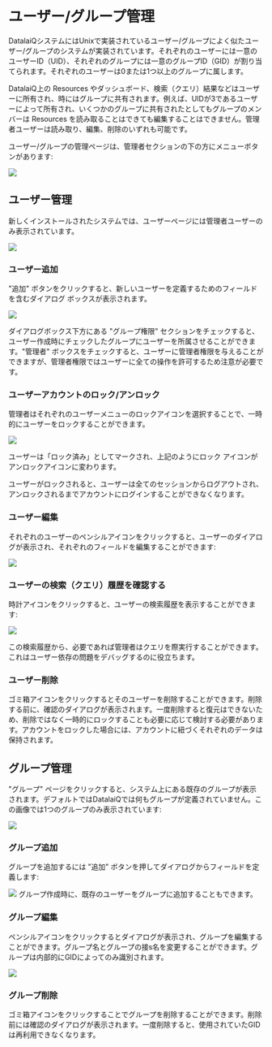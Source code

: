 # ユーザー/グループ管理

DatalaiQシステムにはUnixで実装されているユーザー/グループによく似たユーザー/グループのシステムが実装されています。それぞれのユーザーには一意のユーザーID（UID）、それぞれのグループには一意のグループID（GID）が割り当てられます。それぞれのユーザーは0または1つ以上のグループに属します。

DatalaiQ上の Resources やダッシュボード、検索（クエリ）結果などはユーザーに所有され、時にはグループに共有されます。例えば、UIDが3であるユーザーによって所有され、いくつかのグループに共有されたとしてもグループのメンバーは Resources を読み取ることはできても編集することはできません。管理者ユーザーは読み取り、編集、削除のいずれも可能です。

ユーザー/グループの管理ページは、管理者セクションの下の方にメニューボタンがあります:

![](usermenu.png)

## ユーザー管理

新しくインストールされたシステムでは、ユーザーページには管理者ユーザーのみ表示されています。

![](users1.png)

### ユーザー追加

"追加" ボタンをクリックすると、新しいユーザーを定義するためのフィールドを含むダイアログ ボックスが表示されます。

![](newuser.png)

ダイアログボックス下方にある "グループ権限" セクションをチェックすると、ユーザー作成時にチェックしたグループにユーザーを所属させることができます。"管理者" ボックスをチェックすると、ユーザーに管理者権限を与えることができますが、管理者権限ではユーザーに全ての操作を許可するため注意が必要です。

### ユーザーアカウントのロック/アンロック

管理者はそれぞれのユーザーメニューのロックアイコンを選択することで、一時的にユーザーをロックすることができます。

![](locked.png)

ユーザーは「ロック済み」としてマークされ、上記のようにロック アイコンがアンロックアイコンに変わります。

ユーザーがロックされると、ユーザーは全てのセッションからログアウトされ、アンロックされるまでアカウントにログインすることができなくなります。

### ユーザー編集

それぞれのユーザーのペンシルアイコンをクリックすると、ユーザーのダイアログが表示され、それぞれのフィールドを編集することができます:

![](edituser.png)

### ユーザーの検索（クエリ）履歴を確認する

時計アイコンをクリックすると、ユーザーの検索履歴を表示することができます:

![](userhist.png)

この検索履歴から、必要であれば管理者はクエリを際実行することができます。これはユーザー依存の問題をデバッグするのに役立ちます。

### ユーザー削除

ゴミ箱アイコンをクリックするとそのユーザーを削除することができます。削除する前に、確認のダイアログが表示されます。一度削除すると復元はできないため、削除ではなく一時的にロックすることも必要に応じて検討する必要があります。アカウントをロックした場合には、アカウントに紐づくそれぞれのデータは保持されます。

## グループ管理

"グループ" ページをクリックすると、システム上にある既存のグループが表示されます。デフォルトではDatalaiQでは何もグループが定義されていません。この画像では1つのグループのみ表示されています:

![](groups.png)

### グループ追加

グループを追加するには "追加" ボタンを押してダイアログからフィールドを定義します:

![](newgroup.png)
グループ作成時に、既存のユーザーをグループに追加することもできます。

### グループ編集

ペンシルアイコンをクリックするとダイアログが表示され、グループを編集することができます。グループ名とグループの接s名を変更することができます。グループは内部的にGIDによってのみ識別されます。

![](editgroup.png)

### グループ削除

ゴミ箱アイコンをクリックすることでグループを削除することができます。削除前には確認のダイアログが表示されます。一度削除すると、使用されていたGIDは再利用できなくなります。